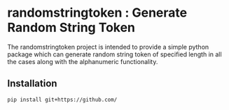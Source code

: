 # randomstringtoken : Generate Random String Token

The randomstringtoken project is intended to provide a simple python package which can generate random string token of specified length in all the cases along with the alphanumeric functionality.

Installation
------------

    pip install git+https://github.com/